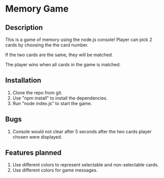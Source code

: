 # Memory Game

## Description

This is a game of memory using the node.js console! Player can pick 2 cards by choosing the the card number.

If the two cards are the same, they will be matched.

The player wins when all cards in the game is matched.

## Installation

1. Clone the repo from git.
2. Use "npm install" to install the dependencies.
3. Run "node index.js" to start the game.

## Bugs

1. Console would not clear after 5 seconds after the two cards player chosen were displayed.


## Features planned

1. Use different colors to represent selectable and non-selectable cards.
2. Use different colors for game messages.
